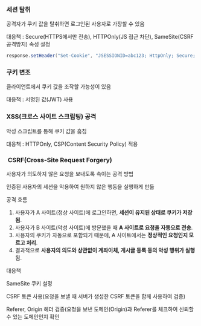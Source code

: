   

### 세션 탈취

공격자가 쿠키 값을 탈취하면 로그인된 사용자로 가장할 수 있음

대응책 : Secure(HTTPS에서만 전송), HTTPOnly(JS 접근 차단), SameSite(CSRF 공격방지) 속성 설정

  

```Java
response.setHeader("Set-Cookie", "JSESSIONID=abc123; HttpOnly; Secure; SameSite=Strict");
```

### 쿠키 변조

클라이언트에서 쿠키 값을 조작할 가능성이 있음

대응책 : 서명된 값(JWT) 사용

  

### XSS(크로스 사이트 스크립팅) 공격

악성 스크립트를 통해 쿠키 값을 훔침

대응책 : HTTPOnly, CSP(Content Security Policy) 적용

  

###  **CSRF(Cross-Site Request Forgery)**

사용자가 의도하지 않은 요청을 보내도록 속이는 공격 방법

인증된 사용자의 세션을 악용하여 원하지 않은 행동을 실행하게 만듦

  

공격 흐름

1. 사용자가 A 사이트(정상 사이트)에 로그인하면, **세션이 유지된 상태로 쿠키가 저장됨**.
2. 사용자가 B 사이트(악성 사이트)에 방문했을 때 **A 사이트로 요청을 자동으로 전송**.
3. 사용자의 쿠키가 자동으로 포함되기 때문에, A 사이트에서는 **정상적인 요청인지 모르고 처리**.
4. 결과적으로 **사용자의 의도와 상관없이 계좌이체, 게시글 등록 등의 악성 행위가 실행**됨.

  

대응책

SameSite 쿠키 설정

CSRF 토큰 사용(요청을 보낼 때 서버가 생성한 CSRF 토큰을 함께 사용하여 검증)

Referer, Origin 헤더 검증(요청을 보낸 도메인(Origin)과 Referer를 체크하여 신뢰할 수 있는 도메인인지 확인
